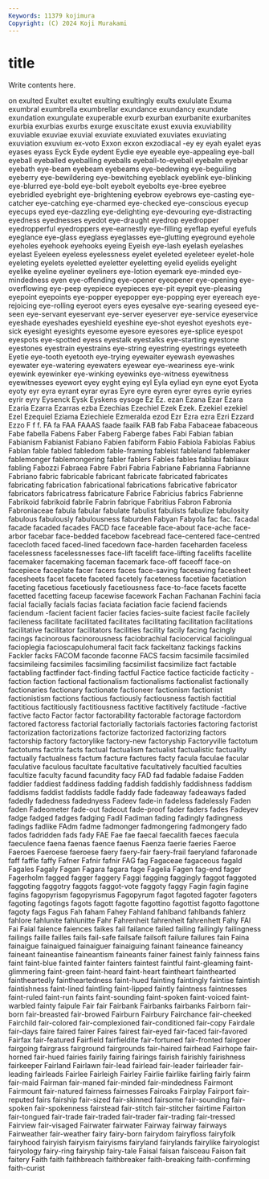 ```yaml
---
Keywords: 11379 kojimura
Copyright: (C) 2024 Koji Murakami
---
```


# title

Write contents here.



on exulted Exultet exultet exulting
exultingly exults exululate Exuma exumbral exumbrella exumbrellar exundance exundancy exundate
exundation exungulate exuperable exurb exurban exurbanite exurbanites exurbia exurbias exurbs
exurge exuscitate exust exuvia exuviability exuviable exuviae exuvial exuviate exuviated
exuviates exuviating exuviation exuvium ex-voto Exxon exxon exzodiacal -ey ey
eyah eyalet eyas eyases eyass Eyck Eyde eydent Eydie eye
eyeable eye-appealing eye-ball eyeball eyeballed eyeballing eyeballs eyeball-to-eyeball eyebalm eyebar
eyebath eye-beam eyebeam eyebeams eye-bedewing eye-beguiling eyeberry eye-bewildering eye-bewitching eyeblack
eyeblink eye-blinking eye-blurred eye-bold eye-bolt eyebolt eyebolts eye-bree eyebree eyebridled
eyebright eye-brightening eyebrow eyebrows eye-casting eye-catcher eye-catching eye-charmed eye-checked eye-conscious
eyecup eyecups eyed eye-dazzling eye-delighting eye-devouring eye-distracting eyedness eyednesses eyedot
eye-draught eyedrop eyedropper eyedropperful eyedroppers eye-earnestly eye-filling eyeflap eyeful eyefuls
eyeglance eye-glass eyeglass eyeglasses eye-glutting eyeground eyehole eyeholes eyehook eyehooks
eyeing Eyeish eye-lash eyelash eyelashes eyelast Eyeleen eyeless eyelessness eyelet
eyeleted eyeleteer eyelet-hole eyeleting eyelets eyeletted eyeletter eyeletting eyelid eyelids
eyelight eyelike eyeline eyeliner eyeliners eye-lotion eyemark eye-minded eye-mindedness eyen
eye-offending eye-opener eyeopener eye-opening eye-overflowing eye-peep eyepiece eyepieces eye-pit eyepit
eye-pleasing eyepoint eyepoints eye-popper eyepopper eye-popping eyer eyereach eye-rejoicing eye-rolling
eyeroot eyers eyes eyesalve eye-searing eyeseed eye-seen eye-servant eyeservant eye-server
eyeserver eye-service eyeservice eyeshade eyeshades eyeshield eyeshine eye-shot eyeshot eyeshots
eye-sick eyesight eyesights eyesome eyesore eyesores eye-splice eyespot eyespots eye-spotted
eyess eyestalk eyestalks eye-starting eyestone eyestones eyestrain eyestrains eye-string eyestring
eyestrings eyeteeth Eyetie eye-tooth eyetooth eye-trying eyewaiter eyewash eyewashes eyewater
eye-watering eyewaters eyewear eye-weariness eye-wink eyewink eyewinker eye-winking eyewinks eye-witness
eyewitness eyewitnesses eyewort eyey eyght eying eyl Eyla eyliad eyn
eyne eyot Eyota eyoty eyr eyra eyrant eyrar eyras Eyre
eyre eyren eyrer eyres eyrie eyries eyrir eyry Eysenck Eysk
Eyskens eysoge Ez Ez. ezan Ezana Ezar Ezara Ezaria Ezarra
Ezarras ezba Ezechias Ezechiel Ezek Ezek. Ezekiel ezekiel Ezel Ezequiel
Eziama Eziechiele Ezmeralda ezod Ezr Ezra ezra Ezri Ezzard Ezzo
F f f. FA fa FAA FAAAS faade faailk FAB
fab Faba Fabaceae fabaceous Fabe fabella Fabens Faber Faberg Faberge
fabes Fabi Fabian fabian Fabianism Fabianist Fabiano Fabien fabiform Fabio
Fabiola Fabiolas Fabius Fablan fable fabled fabledom fable-framing fableist fableland
fablemaker fablemonger fablemongering fabler fablers Fables fables fabliau fabliaux fabling
Fabozzi Fabraea Fabre Fabri Fabria Fabriane Fabrianna Fabrianne Fabriano fabric
fabricable fabricant fabricate fabricated fabricates fabricating fabrication fabricational fabrications fabricative
fabricator fabricators fabricatress fabricature Fabrice Fabricius fabrics Fabrienne Fabrikoid fabrikoid
fabrile Fabrin fabrique Fabritius Fabron Fabronia Fabroniaceae fabula fabular fabulate
fabulist fabulists fabulize fabulosity fabulous fabulously fabulousness faburden Fabyan Fabyola
fac fac. facadal facade facaded facades FACD face faceable face-about
face-ache face-arbor facebar face-bedded facebow facebread face-centered face-centred facecloth faced
faced-lined facedown face-harden faceharden faceless facelessness facelessnesses face-lift facelift face-lifting
facelifts facellite facemaker facemaking faceman facemark face-off faceoff face-on facepiece
faceplate facer facers faces face-saving facesaving facesheet facesheets facet facete
faceted facetely faceteness facetiae facetiation faceting facetious facetiously facetiousness face-to-face
facets facette facetted facetting faceup facewise facework Fachan Fachanan Fachini
facia facial facially facials facias faciata faciation facie faciend faciends
faciendum -facient facient facier facies facies-suite faciest facile facilely facileness
facilitate facilitated facilitates facilitating facilitation facilitations facilitative facilitator facilitators facilities
facility facily facing facingly facings facinorous facinorousness faciobrachial faciocervical faciolingual
facioplegia facioscapulohumeral facit fack fackeltanz fackings fackins Fackler facks FACOM
faconde faconne FACS facsim facsimile facsimiled facsimileing facsimiles facsimiling facsimilist
facsimilize fact factable factabling factfinder fact-finding factful Factice factice facticide
facticity -faction faction factional factionalism factionalisms factionalist factionally factionaries factionary
factionate factioneer factionism factionist factionistism factions factious factiously factiousness factish
factitial factitious factitiously factitiousness factitive factitively factitude -factive factive facto
Factor factor factorability factorable factorage factordom factored factoress factorial factorially
factorials factories factoring factorist factorization factorizations factorize factorized factorizing factors
factorship factory factorylike factory-new factoryship Factoryville factotum factotums factrix facts
factual factualism factualist factualistic factuality factually factualness factum facture factures
facty facula faculae facular faculative faculous facultate facultative facultatively facultied
faculties facultize faculty facund facundity facy FAD fad fadable fadaise
Fadden faddier faddiest faddiness fadding faddish faddishly faddishness faddism faddisms
faddist faddists faddle faddy fade fadeaway fadeaways faded fadedly fadedness
fadednyess Fadeev fade-in fadeless fadelessly Faden faden Fadeometer fade-out fadeout
fade-proof fader faders fades Fadeyev fadge fadged fadges fadging Fadil
Fadiman fading fadingly fadingness fadings fadlike FAdm fadme fadmonger fadmongering
fadmongery fado fados fadridden fads fady FAE Fae fae faecal
faecalith faeces faecula faeculence faena faenas faence faenus Faenza faerie
faeries Faeroe Faeroes Faeroese faeroese faery faery-fair faery-frail faeryland fafaronade
faff faffle faffy Fafner Fafnir fafnir FAG fag Fagaceae fagaceous
fagald Fagales Fagaly Fagan Fagara fagara fage Fagelia Fagen fag-end
fager Fagerholm fagged fagger faggery Faggi fagging faggingly faggot faggoted
faggoting faggotry faggots faggot-vote faggoty faggy Fagin fagin fagine fagins
fagopyrism fagopyrismus Fagopyrum fagot fagoted fagoter fagoters fagoting fagotings fagots
fagott fagotte fagottino fagottist fagotto fagottone fagoty fags Fagus Fah
faham Fahey Fahland fahlband fahlbands fahlerz fahlore fahlunite fahlunitte Fahr
Fahrenheit fahrenheit fahrenhett Fahy FAI Fai Faial faience faiences faikes
fail failance failed failing failingly failingness failings faille failles fails
fail-safe failsafe failsoft failure failures fain Faina fainaigue fainaigued fainaiguer
fainaiguing fainant faineance faineancy faineant faineantise faineantism faineants fainer fainest
fainly fainness fains faint faint-blue fainted fainter fainters faintest faintful
faint-gleaming faint-glimmering faint-green faint-heard faint-heart faintheart fainthearted faintheartedly faintheartedness faint-hued
fainting faintingly faintise faintish faintishness faint-lined faintling faint-lipped faintly faintness
faintnesses faint-ruled faint-run faints faint-sounding faint-spoken faint-voiced faint-warbled fainty faipule
Fair fair Fairbank Fairbanks fairbanks Fairborn fair-born fair-breasted fair-browed Fairburn
Fairbury Fairchance fair-cheeked Fairchild fair-colored fair-complexioned fair-conditioned fair-copy Fairdale fair-days
faire faired fairer Faires fairest fair-eyed fair-faced fair-favored Fairfax fair-featured
Fairfield fairfieldite fair-fortuned fair-fronted fairgoer fairgoing fairgrass fairground fairgrounds fair-haired
fairhead Fairhope fair-horned fair-hued fairies fairily fairing fairings fairish fairishly
fairishness fairkeeper Fairland Fairlawn fair-lead fairlead fair-leader fairleader fair-leading fairleads
Fairlee Fairleigh Fairley Fairlie fairlike fairling fairly fairm fair-maid Fairman
fair-maned fair-minded fair-mindedness Fairmont Fairmount fair-natured fairness fairnesses Fairoaks Fairplay
Fairport fair-reputed fairs fairship fair-sized fair-skinned fairsome fair-sounding fair-spoken fair-spokenness
fairstead fair-stitch fair-stitcher fairtime Fairton fair-tongued fair-trade fair-traded fair-trader fair-trading
fair-tressed Fairview fair-visaged Fairwater fairwater Fairway fairway fairways Fairweather fair-weather
fairy fairy-born fairydom fairyfloss fairyfolk fairyhood fairyish fairyism fairyisms fairyland
fairylands fairylike fairyologist fairyology fairy-ring fairyship fairy-tale Faisal faisan faisceau
Faison fait faitery Faith faith faithbreach faithbreaker faith-breaking faith-confirming faith-curist
